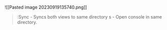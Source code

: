 ![[Pasted image 20230919135740.png]]
>:Sync - Syncs both views to same directory
>s - Open console in same directory.
